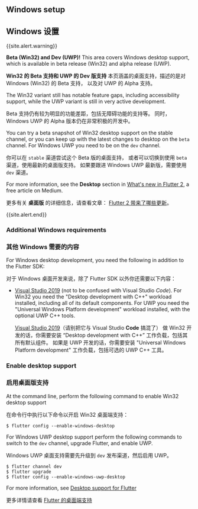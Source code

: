 ## Windows setup

## Windows 设置

{{site.alert.warning}}

  **Beta (Win32) and Dev (UWP)!**
  This area covers Windows desktop support,
  which is available in beta release (Win32)
  and alpha release (UWP).
  
  **Win32 的 Beta 支持和 UWP 的 Dev 版支持**
  本页涵盖的桌面支持，描述的是对 Windows (Win32) 的 Beta 支持，
  以及对 UWP 的 Alpha 支持。

  The Win32 variant still has notable feature gaps,
  including accessibility support, while the
  UWP variant is still in very active development.
  
  Beta 支持仍有较为明显的功能差距，包括无障碍功能的支持等。
  同时，Windows UWP 的 Alpha 版本仍在非常积极的开发中。

  You can try a beta snapshot of Win32 desktop support
  on the stable channel, or you can keep up
  with the latest changes to desktop on the
  `beta` channel. For Windows UWP you need
  to be on the `dev` channel.
  
  你可以在 `stable` 渠道尝试这个 Beta 版的桌面支持，
  或者可以切换到使用 `beta` 渠道，使用最新的桌面版支持。
  如果要跟进 Windows UWP 最新版，需要使用 `dev` 渠道。

  For more information, see the **Desktop**
  section in [What's new in Flutter 2][],
  a free article on Medium.

  更多有关 **桌面版** 的详细信息，请查看文章：
  [Flutter 2 带来了哪些更新][What's new in Flutter 2 CN]。
  
{{site.alert.end}}

[What's new in Flutter 2]: {{site.flutter-medium}}/whats-new-in-flutter-2-0-fe8e95ecc65
[What's new in Flutter 2 CN]: /posts/whats-new-in-flutter-2-0

### Additional Windows requirements

### 其他 Windows 需要的内容

For Windows desktop development, you need the following in addition to the Flutter SDK:

对于 Windows 桌面开发来说，除了 Flutter SDK 以外你还需要以下内容：

* [Visual Studio 2019][] (not to be confused with
  Visual Studio _Code_). For Win32 you need the
  "Desktop development with C++" workload installed,
  including all of its default components. For UWP
  you need the "Universal Windows Platform development"
  workload installed, with the optional UWP C++ tools.

  [Visual Studio 2019][]（请别把它与 Visual Studio **Code** 搞混了）
  做 Win32 开发的话，你需要安装 “Desktop development with C++” 
  工作负载，包括其所有默认组件。
  如果是 UWP 开发的话，你需要安装 "Universal Windows Platform development"
  工作负载，包括可选的 UWP C++ 工具。

[Visual Studio 2019]: https://visualstudio.microsoft.com/downloads/

### Enable desktop support

### 启用桌面版支持

At the command line, perform the following command
to enable Win32 desktop support

在命令行中执行以下命令以开启 Win32 桌面端支持：

```terminal
$ flutter config --enable-windows-desktop
```

For Windows UWP desktop support perform the following commands to switch to
the `dev` channel, upgrade Flutter, and enable UWP.

Windows UWP 桌面支持需要先升级到 `dev` 发布渠道，然后启用 UWP。

```terminal
$ flutter channel dev
$ flutter upgrade
$ flutter config --enable-windows-uwp-desktop
```

For more information, see [Desktop support for Flutter][]

更多详情请查看 [Flutter 的桌面端支持][Desktop support for Flutter]

[Desktop support for Flutter]: /desktop
